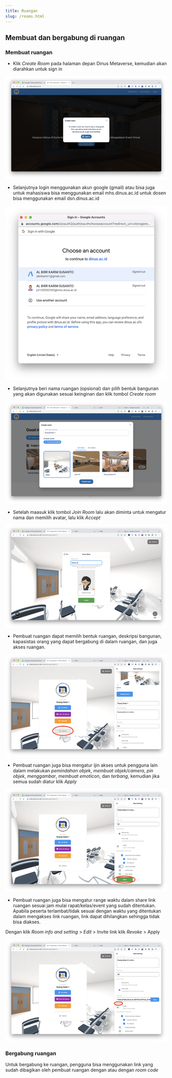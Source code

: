 ```yaml
---
title: Ruangan
slug: /rooms.html
---
```


## Membuat dan bergabung di ruangan

### Membuat ruangan

- Klik *Create Room* pada halaman depan Dinus Metaverse, kemudian akan diarahkan untuk sign in

![sign in](img/login.png)

- Selanjutnya login menggunakan akun google (gmail) atau bisa juga untuk mahasiswa bisa menggunakan email mhs.dinus.ac.id untuk dosen bisa menggunakan email dsn.dinus.ac.id

![login](img/gmail.png)

- Selanjutnya beri nama ruangan (opsional) dan pilih bentuk bangunan yang akan digunakan sesuai keinginan dan klik tombol *Create room*

![pilih ruangan](img/pilihruangan.png)

- Setelah maasuk klik tombol *Join Room* lalu akan diminta untuk mengatur nama dan memilih avatar, lalu klik *Accept*

![atur avatar](img/joinroom.png)

- Pembuat ruangan dapat memilih bentuk ruangan, deskripsi bangunan, kapasistas orang yang dapat bergabung di dalam ruangan, dan juga akses ruangan.

![options](img/options.png)

- Pembuat ruangan juga bisa mengatur ijin akses untuk pengguna lain dalam melakukan *pemindahan objek*, *membuat objek/camera*, *pin objek*, *menggambar*, *membuat emoticon*, dan *terbang*, kemudian jika semua sudah diatur klik *Apply*

![perijinan](img/perijinan.png)

- Pembuat ruangan juga bisa mengatur range waktu dalam share link ruangan sesuai jam mulai rapat/kelas/event yang sudah ditentukan. Apabila peserta terlambat/tidak sesuai dengan waktu yang ditentukan dalam mengakses link ruangan, link dapat dihilangkan sehingga tidak bisa diakses. 

Dengan klik *Room info and setting* > *Edit* > Invite link klik *Revoke* > Apply

![revoke](img/revoke.png)

### Bergabung ruangan

Untuk bergabung ke ruangan, pengguna bisa menggunakan link yang sudah dibagikan oleh pembuat ruangan dengan atau dengan *room code* 
